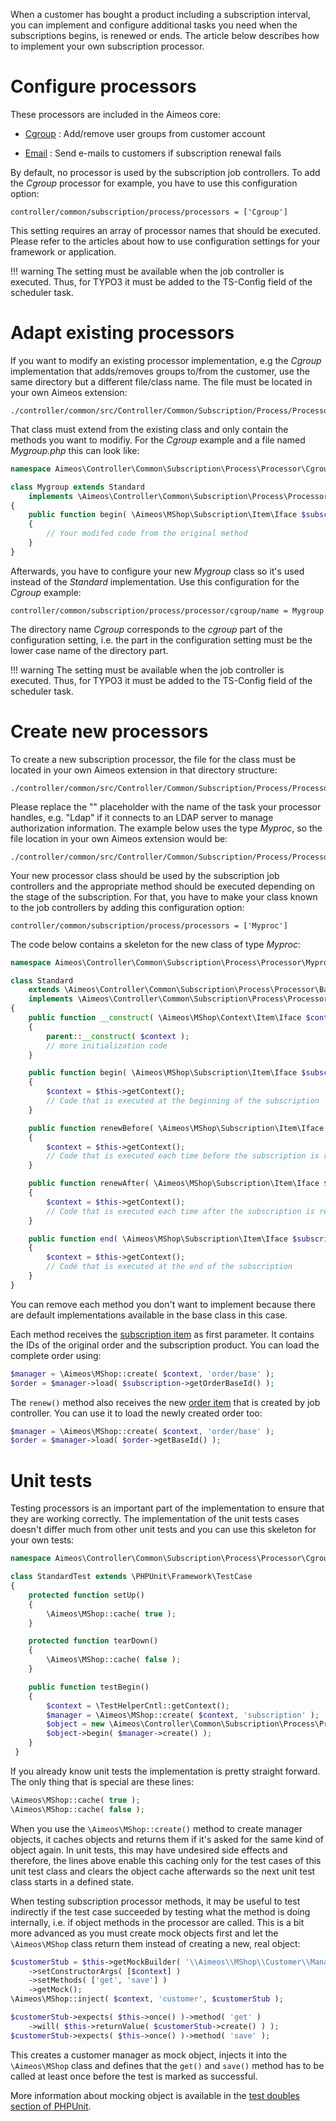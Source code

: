 When a customer has bought a product including a subscription interval, you can implement and configure additional tasks you need when the subscriptions begins, is renewed or ends. The article below describes how to implement your own subscription processor.

# Configure processors

These processors are included in the Aimeos core:

* [Cgroup](https://github.com/aimeos/ai-controller-jobs/blob/master/controller/common/src/Controller/Common/Subscription/Process/Processor/Cgroup/Standard.php)
: Add/remove user groups from customer account

* [Email](https://github.com/aimeos/ai-client-html/blob/master/controller/common/src/Controller/Common/Subscription/Process/Processor/Email/Standard.php)
: Send e-mails to customers if subscription renewal fails

By default, no processor is used by the subscription job controllers. To add the *Cgroup* processor for example, you have to use this configuration option:

```
controller/common/subscription/process/processors = ['Cgroup']
```

This setting requires an array of processor names that should be executed. Please refer to the articles about how to use configuration settings for your framework or application.

!!! warning
    The setting must be available when the job controller is executed. Thus, for TYPO3 it must be added to the TS-Config field of the scheduler task.

# Adapt existing processors

If you want to modify an existing processor implementation, e.g the *Cgroup* implementation that adds/removes groups to/from the customer, use the same directory but a different file/class name. The file  must be located in your own Aimeos extension:

```
./controller/common/src/Controller/Common/Subscription/Process/Processor/Cgroup/<name>.php
```

That class must extend from the existing class and only contain the methods you want to modifiy. For the *Cgroup* example and a file named *Mygroup.php* this can look like:

```php
namespace Aimeos\Controller\Common\Subscription\Process\Processor\Cgroup;

class Mygroup extends Standard
    implements \Aimeos\Controller\Common\Subscription\Process\Processor\Iface
{
    public function begin( \Aimeos\MShop\Subscription\Item\Iface $subscription )
    {
        // Your modifed code from the original method
    }
}
```

Afterwards, you have to configure your new *Mygroup* class so it's used instead of the *Standard* implementation. Use this configuration for the *Cgroup* example:

```
controller/common/subscription/process/processor/cgroup/name = Mygroup
```

The directory name *Cgroup* corresponds to the *cgroup* part of the configuration setting, i.e. the part in the configuration setting must be the lower case name of the directory part.

!!! warning
    The setting must be available when the job controller is executed. Thus, for TYPO3 it must be added to the TS-Config field of the scheduler task.

# Create new processors

To create a new subscription processor, the file for the class must be located in your own Aimeos extension in that directory structure:

```
./controller/common/src/Controller/Common/Subscription/Process/Processor/<name>/Standard.php
```

Please replace the "<type>" placeholder with the name of the task your processor handles, e.g. "Ldap" if it connects to an LDAP server to manage authorization information. The example below uses the type *Myproc*, so the file location in your own Aimeos extension would be:

```
./controller/common/src/Controller/Common/Subscription/Process/Processor/Myproc/Standard.php
```

Your new processor class should be used by the subscription job controllers and the appropriate method should be executed depending on the stage of the subscription. For that, you have to make your class known to the job controllers by adding this configuration option:

```
controller/common/subscription/process/processors = ['Myproc']
```

The code below contains a skeleton for the new class of type *Myproc*:

```php
namespace Aimeos\Controller\Common\Subscription\Process\Processor\Myproc;

class Standard
    extends \Aimeos\Controller\Common\Subscription\Process\Processor\Base
    implements \Aimeos\Controller\Common\Subscription\Process\Processor\Iface
{
    public function __construct( \Aimeos\MShop\Context\Item\Iface $context )
    {
        parent::__construct( $context );
        // more initialization code
    }

    public function begin( \Aimeos\MShop\Subscription\Item\Iface $subscription )
    {
        $context = $this->getContext();
        // Code that is executed at the beginning of the subscription
    }

    public function renewBefore( \Aimeos\MShop\Subscription\Item\Iface $subscription, \Aimeos\MShop\Order\Item\Iface $order )
    {
        $context = $this->getContext();
        // Code that is executed each time before the subscription is renewed
    }

    public function renewAfter( \Aimeos\MShop\Subscription\Item\Iface $subscription, \Aimeos\MShop\Order\Item\Iface $order )
    {
        $context = $this->getContext();
        // Code that is executed each time after the subscription is renewed
    }

    public function end( \Aimeos\MShop\Subscription\Item\Iface $subscription )
    {
        $context = $this->getContext();
        // Code that is executed at the end of the subscription
    }
}
```

You can remove each method you don't want to implement because there are default implementations available in the base class in this case.

Each method receives the [subscription item](https://github.com/aimeos/aimeos-core/blob/master/lib/mshoplib/src/MShop/Subscription/Item/Iface.php) as first parameter. It contains the IDs of the original order and the subscription product. You can load the complete order using:

```php
$manager = \Aimeos\MShop::create( $context, 'order/base' );
$order = $manager->load( $subscription->getOrderBaseId() );
```

The `renew()` method also receives the new [order item](https://github.com/aimeos/aimeos-core/blob/master/lib/mshoplib/src/MShop/Order/Item/Iface.php) that is created by job controller. You can use it to load the newly created order too:

```php
$manager = \Aimeos\MShop::create( $context, 'order/base' );
$order = $manager->load( $order->getBaseId() );
```

# Unit tests

Testing processors is an important part of the implementation to ensure that they are working correctly. The implementation of the unit tests cases doesn't differ much from other unit tests and you can use this skeleton for your own tests:

```php
namespace Aimeos\Controller\Common\Subscription\Process\Processor\Cgroup;

class StandardTest extends \PHPUnit\Framework\TestCase
{
    protected function setUp()
    {
        \Aimeos\MShop::cache( true );
    }

    protected function tearDown()
    {
        \Aimeos\MShop::cache( false );
    }

    public function testBegin()
    {
        $context = \TestHelperCntl::getContext();
        $manager = \Aimeos\MShop::create( $context, 'subscription' );
        $object = new \Aimeos\Controller\Common\Subscription\Process\Processor\Myproc\Standard( $context );
        $object->begin( $manager->create() );
    }
 }
```

If you already know unit tests the implementation is pretty straight forward. The only thing that is special are these lines:

```php
\Aimeos\MShop::cache( true );
\Aimeos\MShop::cache( false );
```

When you use the `\Aimeos\MShop::create()` method to create manager objects, it caches objects and returns them if it's asked for the same kind of object again. In unit tests, this may have undesired side effects and therefore, the lines above enable this caching only for the test cases of this unit test class and clears the object cache afterwards so the next unit test class starts in a defined state.

When testing subscription processor methods, it may be useful to test indirectly if the test case succeeded by testing what the method is doing internally, i.e. if object methods in the processor are called. This is a bit more advanced as you must create mock objects first and let the `\Aimeos\MShop` class return them instead of creating a new, real object:

```php
$customerStub = $this->getMockBuilder( '\\Aimeos\\MShop\\Customer\\Manager\\Standard' )
    ->setConstructorArgs( [$context] )
    ->setMethods( ['get', 'save'] )
    ->getMock();
\Aimeos\MShop::inject( $context, 'customer', $customerStub );

$customerStub->expects( $this->once() )->method( 'get' )
    ->will( $this->returnValue( $customerStub->create() ) );
$customerStub->expects( $this->once() )->method( 'save' );
```

This creates a customer manager as mock object, injects it into the `\Aimeos\MShop` class and defines that the `get()` and `save()` method has to be called at least once before the test is marked as successful.

More information about mocking object is available in the [test doubles section of PHPUnit](https://phpunit.de/manual/current/en/test-doubles.html).
